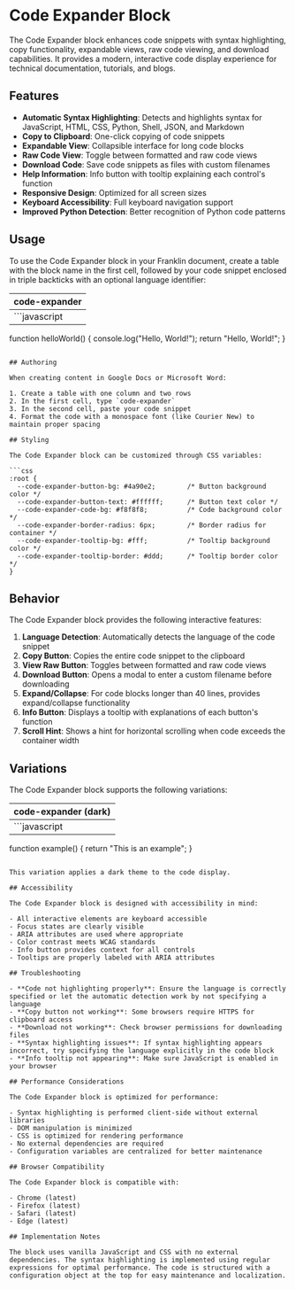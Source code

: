 # Code Expander Block

The Code Expander block enhances code snippets with syntax highlighting, copy functionality, expandable views, raw code viewing, and download capabilities. It provides a modern, interactive code display experience for technical documentation, tutorials, and blogs.

## Features

- **Automatic Syntax Highlighting**: Detects and highlights syntax for JavaScript, HTML, CSS, Python, Shell, JSON, and Markdown
- **Copy to Clipboard**: One-click copying of code snippets
- **Expandable View**: Collapsible interface for long code blocks
- **Raw Code View**: Toggle between formatted and raw code views
- **Download Code**: Save code snippets as files with custom filenames
- **Help Information**: Info button with tooltip explaining each control's function
- **Responsive Design**: Optimized for all screen sizes
- **Keyboard Accessibility**: Full keyboard navigation support
- **Improved Python Detection**: Better recognition of Python code patterns

## Usage

To use the Code Expander block in your Franklin document, create a table with the block name in the first cell, followed by your code snippet enclosed in triple backticks with an optional language identifier:

| code-expander |
| :------------ |
| ```javascript
function helloWorld() {
  console.log("Hello, World!");
  return "Hello, World!";
}
``` |

## Authoring

When creating content in Google Docs or Microsoft Word:

1. Create a table with one column and two rows
2. In the first cell, type `code-expander`
3. In the second cell, paste your code snippet
4. Format the code with a monospace font (like Courier New) to maintain proper spacing

## Styling

The Code Expander block can be customized through CSS variables:

```css
:root {
  --code-expander-button-bg: #4a90e2;        /* Button background color */
  --code-expander-button-text: #ffffff;      /* Button text color */
  --code-expander-code-bg: #f8f8f8;          /* Code background color */
  --code-expander-border-radius: 6px;        /* Border radius for container */
  --code-expander-tooltip-bg: #fff;          /* Tooltip background color */
  --code-expander-tooltip-border: #ddd;      /* Tooltip border color */
}
```

## Behavior

The Code Expander block provides the following interactive features:

1. **Language Detection**: Automatically detects the language of the code snippet
2. **Copy Button**: Copies the entire code snippet to the clipboard
3. **View Raw Button**: Toggles between formatted and raw code views
4. **Download Button**: Opens a modal to enter a custom filename before downloading
5. **Expand/Collapse**: For code blocks longer than 40 lines, provides expand/collapse functionality
6. **Info Button**: Displays a tooltip with explanations of each button's function
7. **Scroll Hint**: Shows a hint for horizontal scrolling when code exceeds the container width

## Variations

The Code Expander block supports the following variations:

| code-expander (dark) |
| :------------------- |
| ```javascript
function example() {
  return "This is an example";
}
``` |

This variation applies a dark theme to the code display.

## Accessibility

The Code Expander block is designed with accessibility in mind:

- All interactive elements are keyboard accessible
- Focus states are clearly visible
- ARIA attributes are used where appropriate
- Color contrast meets WCAG standards
- Info button provides context for all controls
- Tooltips are properly labeled with ARIA attributes

## Troubleshooting

- **Code not highlighting properly**: Ensure the language is correctly specified or let the automatic detection work by not specifying a language
- **Copy button not working**: Some browsers require HTTPS for clipboard access
- **Download not working**: Check browser permissions for downloading files
- **Syntax highlighting issues**: If syntax highlighting appears incorrect, try specifying the language explicitly in the code block
- **Info tooltip not appearing**: Make sure JavaScript is enabled in your browser

## Performance Considerations

The Code Expander block is optimized for performance:

- Syntax highlighting is performed client-side without external libraries
- DOM manipulation is minimized
- CSS is optimized for rendering performance
- No external dependencies are required
- Configuration variables are centralized for better maintenance

## Browser Compatibility

The Code Expander block is compatible with:

- Chrome (latest)
- Firefox (latest)
- Safari (latest)
- Edge (latest)

## Implementation Notes

The block uses vanilla JavaScript and CSS with no external dependencies. The syntax highlighting is implemented using regular expressions for optimal performance. The code is structured with a configuration object at the top for easy maintenance and localization.
